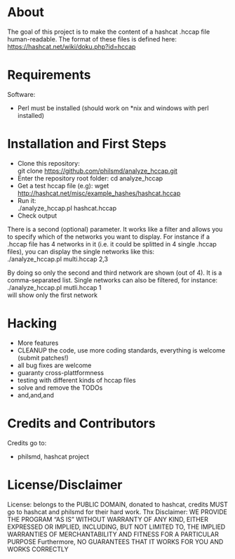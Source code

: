 # About

The goal of this project is to make the content of a hashcat .hccap file human-readable.
The format of these files is defined here: https://hashcat.net/wiki/doku.php?id=hccap

# Requirements

Software:  
- Perl must be installed (should work on *nix and windows with perl installed)


# Installation and First Steps

* Clone this repository:  
    git clone https://github.com/philsmd/analyze_hccap.git  
* Enter the repository root folder:
    cd analyze_hccap
* Get a test hccap file (e.g):
    wget http://hashcat.net/misc/example_hashes/hashcat.hccap
* Run it:  
    ./analyze_hccap.pl hashcat.hccap
* Check output

There is a second (optional) parameter. It works like a filter and allows you to specify
which of the networks you want to display.
For instance if a .hccap file has 4 networks in it (i.e. it could be splitted in 4 single
.hccap files), you can display the single networks like this:  
  ./analyze_hccap.pl multi.hccap 2,3  
  

By doing so only the second and third network are shown (out of 4).
It is a comma-separated list. Single networks can also be filtered, for instance:    
  ./analyze_hccap.pl mutli.hccap 1  
will show only the first network
 
# Hacking

* More features
* CLEANUP the code, use more coding standards, everything is welcome (submit patches!)
* all bug fixes are welcome
* guaranty cross-plattformness
* testing with different kinds of hccap files
* solve and remove the TODOs
* and,and,and

# Credits and Contributors 
Credits go to:  
  
* philsmd, hashcat project

# License/Disclaimer

License: belongs to the PUBLIC DOMAIN, donated to hashcat, credits MUST go to hashcat and philsmd for their hard work. Thx
Disclaimer: WE PROVIDE THE PROGRAM “AS IS” WITHOUT WARRANTY OF ANY KIND, EITHER EXPRESSED OR IMPLIED, INCLUDING, BUT NOT LIMITED TO, THE IMPLIED WARRANTIES OF MERCHANTABILITY AND FITNESS FOR A PARTICULAR PURPOSE Furthermore, NO GUARANTEES THAT IT WORKS FOR YOU AND WORKS CORRECTLY

